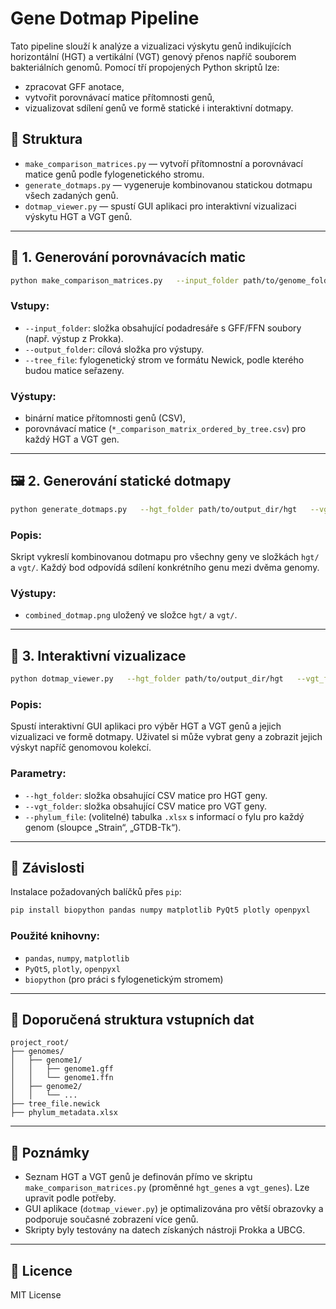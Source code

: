 # Gene Dotmap Pipeline

Tato pipeline slouží k analýze a vizualizaci výskytu genů indikujících horizontální (HGT) a vertikální (VGT) genový přenos napříč souborem bakteriálních genomů. Pomocí tří propojených Python skriptů lze:

- zpracovat GFF anotace,
- vytvořit porovnávací matice přítomnosti genů,
- vizualizovat sdílení genů ve formě statické i interaktivní dotmapy.

## 📁 Struktura

- `make_comparison_matrices.py` — vytvoří přítomnostní a porovnávací matice genů podle fylogenetického stromu.
- `generate_dotmaps.py` — vygeneruje kombinovanou statickou dotmapu všech zadaných genů.
- `dotmap_viewer.py` — spustí GUI aplikaci pro interaktivní vizualizaci výskytu HGT a VGT genů.

---

## 🧪 1. Generování porovnávacích matic

```bash
python make_comparison_matrices.py   --input_folder path/to/genome_folders   --output_folder path/to/output_dir   --tree_file path/to/tree_file.newick
```

### Vstupy:
- `--input_folder`: složka obsahující podadresáře s GFF/FFN soubory (např. výstup z Prokka).
- `--output_folder`: cílová složka pro výstupy.
- `--tree_file`: fylogenetický strom ve formátu Newick, podle kterého budou matice seřazeny.

### Výstupy:
- binární matice přítomnosti genů (CSV),
- porovnávací matice (`*_comparison_matrix_ordered_by_tree.csv`) pro každý HGT a VGT gen.

---

## 🖼️ 2. Generování statické dotmapy

```bash
python generate_dotmaps.py   --hgt_folder path/to/output_dir/hgt   --vgt_folder path/to/output_dir/vgt
```

### Popis:
Skript vykreslí kombinovanou dotmapu pro všechny geny ve složkách `hgt/` a `vgt/`. Každý bod odpovídá sdílení konkrétního genu mezi dvěma genomy.

### Výstupy:
- `combined_dotmap.png` uložený ve složce `hgt/` a `vgt/`.

---

## 🧭 3. Interaktivní vizualizace

```bash
python dotmap_viewer.py   --hgt_folder path/to/output_dir/hgt   --vgt_folder path/to/output_dir/vgt   --phylum_file path/to/phylum_metadata.xlsx
```

### Popis:
Spustí interaktivní GUI aplikaci pro výběr HGT a VGT genů a jejich vizualizaci ve formě dotmapy. Uživatel si může vybrat geny a zobrazit jejich výskyt napříč genomovou kolekcí.

### Parametry:
- `--hgt_folder`: složka obsahující CSV matice pro HGT geny.
- `--vgt_folder`: složka obsahující CSV matice pro VGT geny.
- `--phylum_file`: (volitelné) tabulka `.xlsx` s informací o fylu pro každý genom (sloupce „Strain“, „GTDB-Tk“).

---

## 🔧 Závislosti

Instalace požadovaných balíčků přes `pip`:

```bash
pip install biopython pandas numpy matplotlib PyQt5 plotly openpyxl
```

### Použité knihovny:
- `pandas`, `numpy`, `matplotlib`
- `PyQt5`, `plotly`, `openpyxl`
- `biopython` (pro práci s fylogenetickým stromem)

---

## 📂 Doporučená struktura vstupních dat

```
project_root/
├── genomes/
│   ├── genome1/
│   │   ├── genome1.gff
│   │   └── genome1.ffn
│   ├── genome2/
│   │   └── ...
├── tree_file.newick
├── phylum_metadata.xlsx
```

---

## 📌 Poznámky

- Seznam HGT a VGT genů je definován přímo ve skriptu `make_comparison_matrices.py` (proměnné `hgt_genes` a `vgt_genes`). Lze upravit podle potřeby.
- GUI aplikace (`dotmap_viewer.py`) je optimalizována pro větší obrazovky a podporuje současné zobrazení více genů.
- Skripty byly testovány na datech získaných nástroji Prokka a UBCG.

---

## 📄 Licence

MIT License
